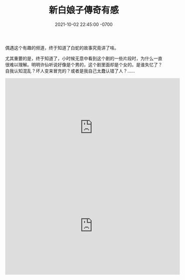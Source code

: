 ﻿---
layout: post
title:  "新白娘子傳奇有感"
date:   2021-10-02 22:45:00 -0700
categories: diary
---

偶遇这个有趣的频道，终于知道了白蛇的故事究竟讲了啥。

尤其重要的是，终于知道了，小时候无意中看到这个剧的一些片段时，为什么一直很难以理解。明明许仙听说好像是个男的，这个剧里面却是个女的。是谁失忆了？自我认知混乱？坏人变来冒充的？或者是我自己太蠢认错了人？……

<iframe width="560" height="315" src="https://www.youtube.com/embed/rLJsgdMClpY" title="YouTube video player" frameborder="0" allow="accelerometer; autoplay; clipboard-write; encrypted-media; gyroscope; picture-in-picture" allowfullscreen></iframe>

<iframe width="560" height="315" src="https://www.youtube.com/embed/l66zXPheLmE" title="YouTube video player" frameborder="0" allow="accelerometer; autoplay; clipboard-write; encrypted-media; gyroscope; picture-in-picture" allowfullscreen></iframe>

